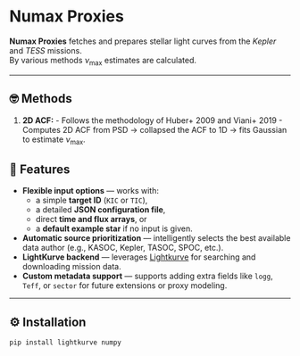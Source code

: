 # Numax Proxies

**Numax Proxies** fetches and prepares stellar light curves from the *Kepler* and *TESS* missions.  
By various methods $\nu_\text{max}$ estimates are calculated.

---
## 🤓 Methods
  1. **2D ACF:**
    - Follows the methodology of Huber+ 2009 and Viani+ 2019
    - Computes 2D ACF from PSD $\rightarrow$ collapsed the ACF to 1D $\rightarrow$ fits Gaussian to estimate $\nu_\text{max}$.
## 🌟 Features

- **Flexible input options** — works with:
  - a simple **target ID** (`KIC` or `TIC`),
  - a detailed **JSON configuration file**,
  - direct **time and flux arrays**, or
  - a **default example star** if no input is given.
- **Automatic source prioritization** — intelligently selects the best available data author (e.g., KASOC, Kepler, TASOC, SPOC, etc.).
- **LightKurve backend** — leverages [Lightkurve](https://docs.lightkurve.org/) for searching and downloading mission data.
- **Custom metadata support** — supports adding extra fields like `logg`, `Teff`, or `sector` for future extensions or proxy modeling.

---

## ⚙️ Installation

```bash
pip install lightkurve numpy
